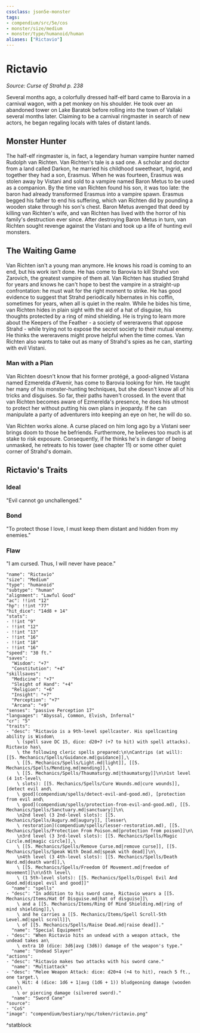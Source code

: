 ```yaml
---
cssclass: json5e-monster
tags:
- compendium/src/5e/cos
- monster/size/medium
- monster/type/humanoid/human
aliases: ["Rictavio"]
---
```

# Rictavio
*Source: Curse of Strahd p. 238*  

Several months ago, a colorfully dressed half-elf bard came to Barovia in a carnival wagon, with a pet monkey on his shoulder. He took over an abandoned tower on Lake Baratok before rolling into the town of Vallaki several months later. Claiming to be a carnival ringmaster in search of new actors, he began regaling locals with tales of distant lands.

## Monster Hunter

The half-elf ringmaster is, in fact, a legendary human vampire hunter named Rudolph van Richten. Van Richten's tale is a sad one. A scholar and doctor from a land called Darkon, he married his childhood sweetheart, Ingrid, and together they had a son, Erasmus. When he was fourteen, Erasmus was stolen away by Vistani and sold to a vampire named Baron Metus to be used as a companion. By the time van Richten found his son, it was too late: the baron had already transformed Erasmus into a vampire spawn. Erasmus begged his father to end his suffering, which van Richten did by pounding a wooden stake through his son's chest. Baron Metus avenged that deed by killing van Richten's wife, and van Richten has lived with the horror of his family's destruction ever since. After destroying Baron Metus in turn, van Richten sought revenge against the Vistani and took up a life of hunting evil monsters.

## The Waiting Game

Van Richten isn't a young man anymore. He knows his road is coming to an end, but his work isn't done. He has come to Barovia to kill Strahd von Zarovich, the greatest vampire of them all. Van Richten has studied Strahd for years and knows he can't hope to best the vampire in a straight-up confrontation: he must wait for the right moment to strike. He has good evidence to suggest that Strahd periodically hibernates in his coffin, sometimes for years, when all is quiet in the realm. While he bides his time, van Richten hides in plain sight with the aid of a hat of disguise, his thoughts protected by a ring of mind shielding. He is trying to learn more about the Keepers of the Feather - a society of wereravens that oppose Strahd - while trying not to expose the secret society to their mutual enemy. He thinks the wereravens might prove helpful when the time comes. Van Richten also wants to take out as many of Strahd's spies as he can, starting with evil Vistani.

### Man with a Plan

 Van Richten doesn't know that his former protégé, a good-aligned Vistana named Ezmerelda d'Avenir, has come to Barovia looking for him. He taught her many of his monster-hunting techniques, but she doesn't know all of his tricks and disguises. So far, their paths haven't crossed. In the event that van Richten becomes aware of Ezmerelda's presence, he does his utmost to protect her without putting his own plans in jeopardy. If he can manipulate a party of adventurers into keeping an eye on her, he will do so.

Van Richten works alone. A curse placed on him long ago by a Vistani seer brings doom to those he befriends. Furthermore, he believes too much is at stake to risk exposure. Consequently, if he thinks he's in danger of being unmasked, he retreats to his tower (see chapter 11) or some other quiet corner of Strahd's domain.

## Rictavio's Traits

### Ideal

"Evil cannot go unchallenged."

### Bond

"To protect those I love, I must keep them distant and hidden from my enemies."

### Flaw

"I am cursed. Thus, I will never have peace."

```statblock
"name": "Rictavio"
"size": "Medium"
"type": "humanoid"
"subtype": "human"
"alignment": "Lawful Good"
"ac": !!int "12"
"hp": !!int "77"
"hit_dice": "14d8 + 14"
"stats":
- !!int "9"
- !!int "12"
- !!int "13"
- !!int "16"
- !!int "18"
- !!int "16"
"speed": "30 ft."
"saves":
  "Wisdom": "+7"
  "Constitution": "+4"
"skillsaves":
  "Medicine": "+7"
  "Sleight of Hand": "+4"
  "Religion": "+6"
  "Insight": "+7"
  "Perception": "+7"
  "Arcana": "+9"
"senses": "passive Perception 17"
"languages": "Abyssal, Common, Elvish, Infernal"
"cr": "5"
"traits":
- "desc": "Rictavio is a 9th-level spellcaster. His spellcasting ability is Wisdom\
    \ (spell save DC 15, dice: d20+7 (+7 to hit) with spell attacks). Rictavio has\
    \ the following cleric spells prepared:\n\nCantrips (at will): [[5. Mechanics/Spells/Guidance.md|guidance]],\
    \ [[5. Mechanics/Spells/Light.md|light]], [[5. Mechanics/Spells/Mending.md|mending]],\
    \ [[5. Mechanics/Spells/Thaumaturgy.md|thaumaturgy]]\n\n1st level (4 1st-level\
    \ slots): [[5. Mechanics/Spells/Cure Wounds.md|cure wounds]], [detect evil and\
    \ good](compendium/spells/detect-evil-and-good.md), [protection from evil and\
    \ good](compendium/spells/protection-from-evil-and-good.md), [[5. Mechanics/Spells/Sanctuary.md|sanctuary]]\n\
    \n2nd level (3 2nd-level slots): [[5. Mechanics/Spells/Augury.md|augury]], [lesser\
    \ restoration](compendium/spells/lesser-restoration.md), [[5. Mechanics/Spells/Protection From Poison.md|protection from poison]]\n\
    \n3rd level (3 3rd-level slots): [[5. Mechanics/Spells/Magic Circle.md|magic circle]],\
    \ [[5. Mechanics/Spells/Remove Curse.md|remove curse]], [[5. Mechanics/Spells/Speak With Dead.md|speak with dead]]\n\
    \n4th level (3 4th-level slots): [[5. Mechanics/Spells/Death Ward.md|death ward]],\
    \ [[5. Mechanics/Spells/Freedom Of Movement.md|freedom of movement]]\n\n5th level\
    \ (1 5th-level slots): [[5. Mechanics/Spells/Dispel Evil And Good.md|dispel evil and good]]"
  "name": "spells"
- "desc": "In addition to his sword cane, Rictavio wears a [[5. Mechanics/Items/Hat Of Disguise.md|hat of disguise]]\
    \ and a [[5. Mechanics/Items/Ring Of Mind Shielding.md|ring of mind shielding]],\
    \ and he carries a [[5. Mechanics/Items/Spell Scroll-5th Level.md|spell scroll]]\
    \ of [[5. Mechanics/Spells/Raise Dead.md|raise dead]]."
  "name": "Special Equipment"
- "desc": "When Rictavio hits an undead with a weapon attack, the undead takes an\
    \ extra 10 (dice: 3d6|avg (3d6)) damage of the weapon's type."
  "name": "Undead Slayer"
"actions":
- "desc": "Rictavio makes two attacks with his sword cane."
  "name": "Multiattack"
- "desc": "Melee Weapon Attack: dice: d20+4 (+4 to hit), reach 5 ft., one target.\
    \ Hit: 4 (dice: 1d6 + 1|avg (1d6 + 1)) bludgeoning damage (wooden cane)\
    \ or piercing damage (silvered sword)."
  "name": "Sword Cane"
"source":
- "CoS"
"image": "compendium/bestiary/npc/token/rictavio.png"
```
^statblock